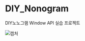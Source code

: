 # DIY_Nonogram
DIY노노그램 Window API 실습 프로젝트

![캡처](https://user-images.githubusercontent.com/88672474/201401822-617609e3-4dbb-4653-8e89-23a4c16c4e76.PNG)
